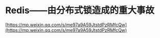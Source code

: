 # Redis——由分布式锁造成的重大事故

[https://mp.weixin.qq.com/s/me97a9A59JtstdPzRMfcQw](https://mp.weixin.qq.com/s/me97a9A59JtstdPzRMfcQw)

